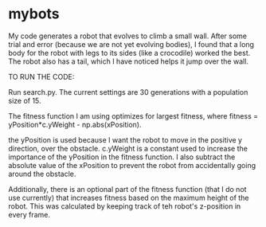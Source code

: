 # mybots

My code generates a robot that evolves to climb a small wall. After some trial and error (because we are not yet evolving bodies), I found that a long body for the robot with legs to its sides (like a crocodile) worked the best. The robot also has a tail, which I have noticed helps it jump over the wall.

TO RUN THE CODE:

Run search.py. The current settings are 30 generations with a population size of 15.

The fitness function I am using optimizes for largest fitness, where fitness = yPosition*c.yWeight - np.abs(xPosition).

the yPosition is used because I want the robot to move in the positive y direction, over the obstacle. c.yWeight is a constant used to increase the importance of the yPosition in the fitness function. I also subtract the absolute value of the xPosition to prevent the robot from accidentally going around the obstacle. 

Additionally, there is an optional part of the fitness function (that I do not use currently) that increases fitness based on the maximum height of the robot. This was calculated by keeping track of teh robot's z-position in every frame.
